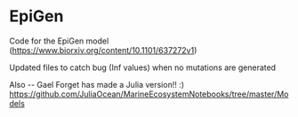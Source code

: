 # EpiGen
Code for the EpiGen model (https://www.biorxiv.org/content/10.1101/637272v1)

Updated files to catch bug (Inf values) when no mutations are generated

Also -- Gael Forget has made a Julia version!! :) 
https://github.com/JuliaOcean/MarineEcosystemNotebooks/tree/master/Models
